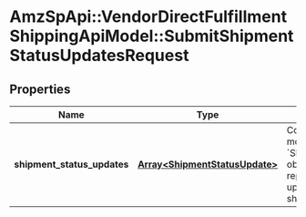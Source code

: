# AmzSpApi::VendorDirectFulfillmentShippingApiModel::SubmitShipmentStatusUpdatesRequest

## Properties
Name | Type | Description | Notes
------------ | ------------- | ------------- | -------------
**shipment_status_updates** | [**Array&lt;ShipmentStatusUpdate&gt;**](ShipmentStatusUpdate.md) | Contains a list of one or more &#x60;ShipmentStatusUpdate&#x60; objects, each represents a status update of a specific shipment. | [optional] 

